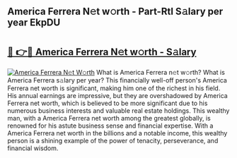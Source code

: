 ## America Ferrera N𝚎t w𝚘rth - Part-RtI S𝚊lary per year EkpDU

# <h2><a href="http://gc08ppm.nevu.top/?p=America+Ferrera">🔗 👉🔴 America Ferrera N𝚎t w𝚘rth - S𝚊lary</a></h2>

[![America Ferrera N𝚎t W𝚘rth](https://i.imgur.com/Oavwk0R.jpeg)](http://gc08ppm.nevu.top/?p=America+Ferrera)
What is America Ferrera n𝚎t w𝚘rth? What is America Ferrera s𝚊lary per year?
This financially well-off person's America Ferrera net worth is significant, making him one of the richest in his field. His annual earnings are impressive, but they are overshadowed by America Ferrera net worth, which is believed to be more significant due to his numerous business interests and valuable real estate holdings. This wealthy man, with a America Ferrera net worth among the greatest globally, is renowned for his astute business sense and financial expertise. With a America Ferrera net worth in the billions and a notable income, this wealthy person is a shining example of the power of tenacity, perseverance, and financial wisdom.
